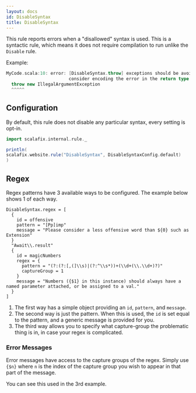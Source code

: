 ```yaml
---
layout: docs
id: DisableSyntax
title: DisableSyntax
---
```


This rule reports errors when a "disallowed" syntax is used. This is a syntactic
rule, which means it does not require compilation to run unlike the `Disable`
rule.

Example:

```scala
MyCode.scala:10: error: [DisableSyntax.throw] exceptions should be avoided,
                        consider encoding the error in the return type instead
  throw new IllegalArgumentException
  ^^^^^
```

## Configuration

By default, this rule does not disable any particular syntax, every setting is
opt-in.

```scala mdoc:passthrough
import scalafix.internal.rule._
```

```scala mdoc:passthrough
println(
scalafix.website.rule("DisableSyntax", DisableSyntaxConfig.default)
)
```

## Regex

Regex patterns have 3 available ways to be configured.  The example below shows 1 of each way.

```hocon
DisableSyntax.regex = [
  {
    id = offensive
    pattern = "[Pp]imp"
    message = "Please consider a less offensive word than ${0} such as Extension"
  }
  "Await\\.result"
  {
    id = magicNumbers
    regex = {
      pattern = "(?:(?:[,(]\\s)|(?:^\\s*))+(\\d+(\\.\\d+)?)"
      captureGroup = 1
    }
    message = "Numbers ({$1} in this instance) should always have a named parameter attached, or be assigned to a val."
  }
]
```

1. The first way has a simple object providing an `id`, `pattern`, and `message`.
2. The second way is just the pattern.  When this is used, the `id` is set equal 
   to the pattern, and a generic message is provided for you.
3. The third way allows you to specify what capture-group the problematic thing 
   is in, in case your regex is complicated.

### Error Messages  

Error messages have access to the capture groups of the regex. Simply use `{$n}` 
where `n` is the index of the capture group you wish to appear in that part of 
the message.

You can see this used in the 3rd example.
